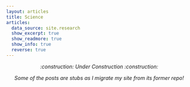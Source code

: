```yaml
---
layout: articles
title: Science
articles:
  data_source: site.research
  show_excerpt: true
  show_readmore: true
  show_info: true
  reverse: true
---
```


<center>
  <p style="text-align:center;"><i>:construction: Under Construction :construction:</i></p>  
  <p style="text-align:center;"><i>Some of the posts are stubs as I migrate my site from its former repo!</i></p>
</center>